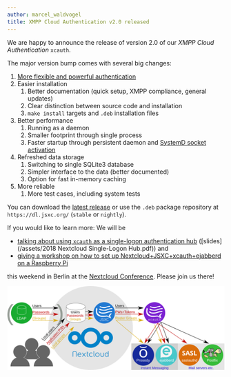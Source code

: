 ```yaml
---
author: marcel_waldvogel
title: XMPP Cloud Authentication v2.0 released
---
```

We are happy to announce the release of version 2.0 of our *XMPP Cloud Authentication* `xcauth`.

The major version bump comes with several big changes:

1. [More flexible and powerful authentication](https://www.jsxc.org/blog/2018/07/24/xcauth-v1.1.0-released.html)
1. Easier installation
   1. Better documentation (quick setup, XMPP compliance, general updates)
   1. Clear distinction between source code and installation
   1. `make install` targets and `.deb` installation files
1. Better performance
   1. Running as a daemon
   1. Smaller footprint through single process
   1. Faster startup through persistent daemon and [SystemD socket activation](https://www.freedesktop.org/software/systemd/man/systemd.socket.html)
1. Refreshed data storage
   1. Switching to single SQLite3 database
   1. Simpler interface to the data (better documented)
   1. Option for fast in-memory caching
1. More reliable
   1. More test cases, including system tests

You can download the [latest release](https://github.com/jsxc/xmpp-cloud-auth/releases/latest) or use the `.deb` package repository at `https://dl.jsxc.org/` (`stable` or `nightly`).

If you would like to learn more: We will be

* [talking about using `xcauth` as a single-logon authentication hub](https://eventyay.com/e/77d26f89/schedule/) ([slides](/assets/2018 Nextcloud Single-Logon Hub.pdf)) and
* [giving a workshop on how to set up Nextcloud+JSXC+xcauth+ejabberd on a Raspberry Pi](https://eventyay.com/e/77d26f89/schedule/)

this weekend in Berlin at the [Nextcloud Conference](https://nextcloud.com/conf/). Please join us there!

[![Authentication Hub: System Diagram](/assets/SystemDiagram.svg)](/assets/SystemDiagram.svg)
